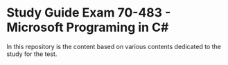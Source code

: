 # Study Guide Exam 70-483 - Microsoft Programing in C#

In this repository is the content based on various contents dedicated to the study for the test.
